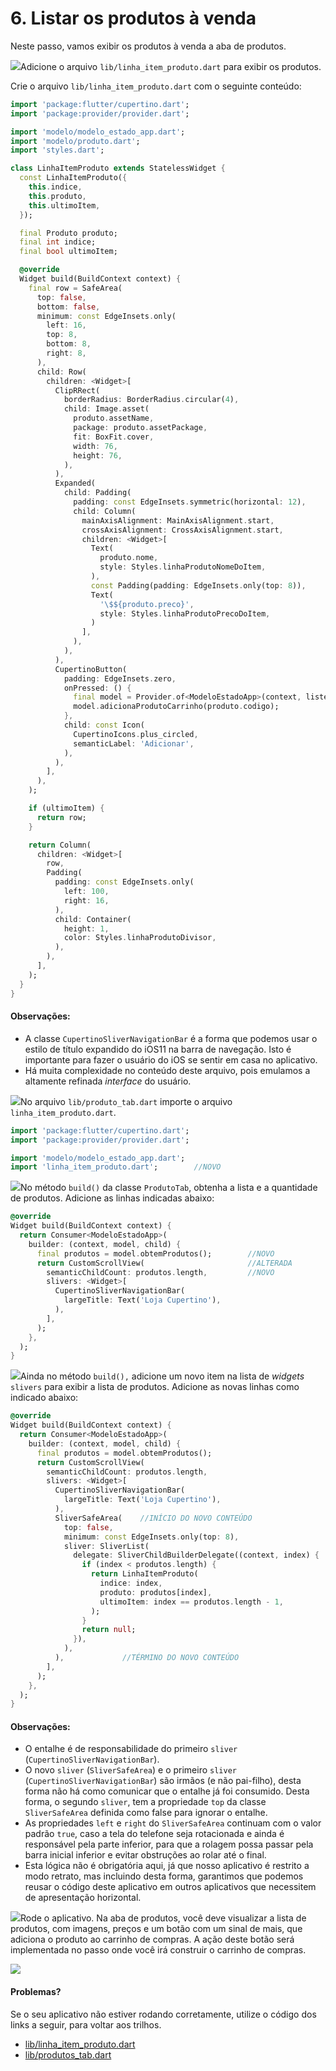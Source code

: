 # 6. Listar os produtos à venda

Neste passo, vamos exibir os produtos à venda a aba de produtos.

![](https://codelabs.developers.google.com/codelabs/first-flutter-app-pt2/img/a3c16fc17be25f6c.png)Adicione o arquivo `lib/linha_item_produto.dart` para exibir os produtos.

Crie o arquivo `lib/linha_item_produto.dart` com o seguinte conteúdo:

```dart
import 'package:flutter/cupertino.dart';
import 'package:provider/provider.dart';

import 'modelo/modelo_estado_app.dart';
import 'modelo/produto.dart';
import 'styles.dart';

class LinhaItemProduto extends StatelessWidget {
  const LinhaItemProduto({
    this.indice,
    this.produto,
    this.ultimoItem,
  });

  final Produto produto;
  final int indice;
  final bool ultimoItem;

  @override
  Widget build(BuildContext context) {
    final row = SafeArea(
      top: false,
      bottom: false,
      minimum: const EdgeInsets.only(
        left: 16,
        top: 8,
        bottom: 8,
        right: 8,
      ),
      child: Row(
        children: <Widget>[
          ClipRRect(
            borderRadius: BorderRadius.circular(4),
            child: Image.asset(
              produto.assetName,
              package: produto.assetPackage,
              fit: BoxFit.cover,
              width: 76,
              height: 76,
            ),
          ),
          Expanded(
            child: Padding(
              padding: const EdgeInsets.symmetric(horizontal: 12),
              child: Column(
                mainAxisAlignment: MainAxisAlignment.start,
                crossAxisAlignment: CrossAxisAlignment.start,
                children: <Widget>[
                  Text(
                    produto.nome,
                    style: Styles.linhaProdutoNomeDoItem,
                  ),
                  const Padding(padding: EdgeInsets.only(top: 8)),
                  Text(
                    '\$${produto.preco}',
                    style: Styles.linhaProdutoPrecoDoItem,
                  )
                ],
              ),
            ),
          ),
          CupertinoButton(
            padding: EdgeInsets.zero,
            onPressed: () {
              final model = Provider.of<ModeloEstadoApp>(context, listen: false);
              model.adicionaProdutoCarrinho(produto.codigo);
            },
            child: const Icon(
              CupertinoIcons.plus_circled,
              semanticLabel: 'Adicionar',
            ),
          ),
        ],
      ),
    );

    if (ultimoItem) {
      return row;
    }

    return Column(
      children: <Widget>[
        row,
        Padding(
          padding: const EdgeInsets.only(
            left: 100,
            right: 16,
          ),
          child: Container(
            height: 1,
            color: Styles.linhaProdutoDivisor,
          ),
        ),
      ],
    );
  }
}

```

#### Observações:

* A classe `CupertinoSliverNavigationBar` é a forma que podemos usar o estilo de título expandido do iOS11 na barra de navegação. Isto é importante para fazer o usuário do iOS se sentir em casa no aplicativo.
* Há muita complexidade no conteúdo deste arquivo, pois emulamos a altamente refinada _interface_ do usuário.

![](https://codelabs.developers.google.com/codelabs/first-flutter-app-pt2/img/a3c16fc17be25f6c.png)No arquivo `lib/produto_tab.dart` importe o arquivo `linha_item_produto.dart`.

```dart
import 'package:flutter/cupertino.dart';
import 'package:provider/provider.dart';

import 'modelo/modelo_estado_app.dart';
import 'linha_item_produto.dart';        //NOVO
```

![](https://codelabs.developers.google.com/codelabs/first-flutter-app-pt2/img/a3c16fc17be25f6c.png)No método `build()` da classe `ProdutoTab`, obtenha a lista e a quantidade de produtos. Adicione as linhas indicadas abaixo:

```dart
@override
Widget build(BuildContext context) {
  return Consumer<ModeloEstadoApp>(
    builder: (context, model, child) {
      final produtos = model.obtemProdutos();        //NOVO
      return CustomScrollView(                       //ALTERADA
        semanticChildCount: produtos.length,         //NOVO
        slivers: <Widget>[
          CupertinoSliverNavigationBar(
            largeTitle: Text('Loja Cupertino'),
          ),
        ],
      );
    },
  );
}
```

![](https://codelabs.developers.google.com/codelabs/first-flutter-app-pt2/img/a3c16fc17be25f6c.png)Ainda no método `build(),` adicione um novo item na lista de _widgets_ `slivers` para exibir a lista de produtos. Adicione as novas linhas como indicado abaixo:

```dart
@override
Widget build(BuildContext context) {
  return Consumer<ModeloEstadoApp>(
    builder: (context, model, child) {
      final produtos = model.obtemProdutos();
      return CustomScrollView(
        semanticChildCount: produtos.length,
        slivers: <Widget>[
          CupertinoSliverNavigationBar(
            largeTitle: Text('Loja Cupertino'),
          ),
          SliverSafeArea(    //INÍCIO DO NOVO CONTEÚDO
            top: false,
            minimum: const EdgeInsets.only(top: 8),
            sliver: SliverList(
              delegate: SliverChildBuilderDelegate((context, index) {
                if (index < produtos.length) {
                  return LinhaItemProduto(
                    indice: index,
                    produto: produtos[index],
                    ultimoItem: index == produtos.length - 1,
                  );
                }
                return null;
              }),
            ),
          ),             //TÉRMINO DO NOVO CONTEÚDO
        ],
      );
    },
  );
}
```

#### Observações:

* O entalhe é de responsabilidade do primeiro `sliver` \(`CupertinoSliverNavigationBar`\).
* O novo `sliver` \(`SliverSafeArea`\) e o primeiro `sliver` \(`CupertinoSliverNavigationBar`\) são irmãos \(e não pai-filho\), desta forma não há como comunicar que o entalhe já foi consumido. Desta forma, o segundo `sliver`, tem a propriedade `top` da classe `SliverSafeArea` definida como false para ignorar o entalhe.
* As propriedades `left` e `right` do `SliverSafeArea` continuam com o valor padrão `true`, caso a tela do telefone seja rotacionada e ainda é responsável pela parte inferior, para que a rolagem possa passar pela barra inicial inferior e evitar obstruções ao rolar até o final.
* Esta lógica não é obrigatória aqui, já que nosso aplicativo é restrito a modo retrato, mas incluindo desta forma, garantimos que podemos reusar o código deste aplicativo em outros aplicativos que necessitem de apresentação horizontal.

![](https://codelabs.developers.google.com/codelabs/first-flutter-app-pt2/img/a3c16fc17be25f6c.png)Rode o aplicativo. Na aba de produtos, você deve visualizar a lista de produtos, com imagens, preços e um botão com um sinal de mais, que adiciona o produto ao carrinho de compras. A ação deste botão será implementada no passo onde você irá construir o carrinho de compras.

![](../.gitbook/assets/lab5_step6.png)

#### Problemas?

Se o seu aplicativo não estiver rodando corretamente, utilize o código dos links a seguir, para voltar aos trilhos.‌

* [lib/linha\_item\_produto.dart](https://github.com/ivanwhm/flutter_codelabs_lab5/blob/5cd2baa504ba1cae633a6a5cc325a0f3bae5e65c/lib/linha_item_produto.dart)
* [lib/produtos\_tab.dart](https://github.com/ivanwhm/flutter_codelabs_lab5/blob/5cd2baa504ba1cae633a6a5cc325a0f3bae5e65c/lib/produtos_tab.dart)

